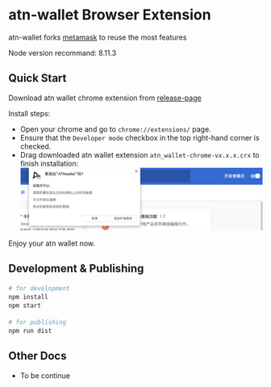 # atn-wallet Browser Extension

atn-wallet forks [metamask](metamask.md) to reuse the most features

Node version recommand: 8.11.3

## Quick Start

Download atn wallet chrome extension from [release-page](https://github.com/ATNIO/atn-wallet/releases)

Install steps:
- Open your chrome and go to `chrome://extensions/` page.
- Ensure that the `Developer mode` checkbox in the top right-hand corner is checked.
- Drag downloaded atn wallet extension `atn_wallet-chrome-vx.x.x.crx` to finish installation:
![Drag & Install](./docs/install.png)

Enjoy your atn wallet now.

## Development & Publishing

```bash
# for development
npm install 
npm start

# for publishing
npm run dist
```

## Other Docs

- To be continue



